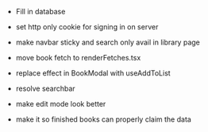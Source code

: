 


- Fill in database





- set http only cookie for signing in on server
- make navbar sticky and search  only avail in library page

- move book fetch to renderFetches.tsx
- replace effect in  BookModal with useAddToList
- resolve searchbar
- make edit mode look better
- make it so finished books can properly claim the data



